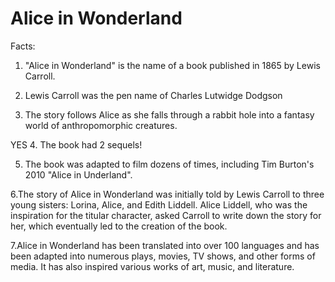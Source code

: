 # Alice in Wonderland

Facts:

1. "Alice in Wonderland" is the name of a book published in 1865 by Lewis Carroll.

2. Lewis Carroll was the pen name of Charles Lutwidge Dodgson

3. The story follows Alice as she falls through a rabbit hole into a fantasy world of anthropomorphic creatures.


YES
4. The book had 2 sequels!

5. The book was adapted to film dozens of times, including 	Tim Burton's 2010 "Alice in Underland".

6.The story of Alice in Wonderland was initially told by Lewis Carroll to three young sisters: Lorina, Alice, and Edith Liddell. Alice Liddell, who was the inspiration for the titular character, asked Carroll to write down the story for her, which eventually led to the creation of the book.

7.Alice in Wonderland has been translated into over 100 languages and has been adapted into numerous plays, movies, TV shows, and other forms of media. It has also inspired various works of art, music, and literature.




